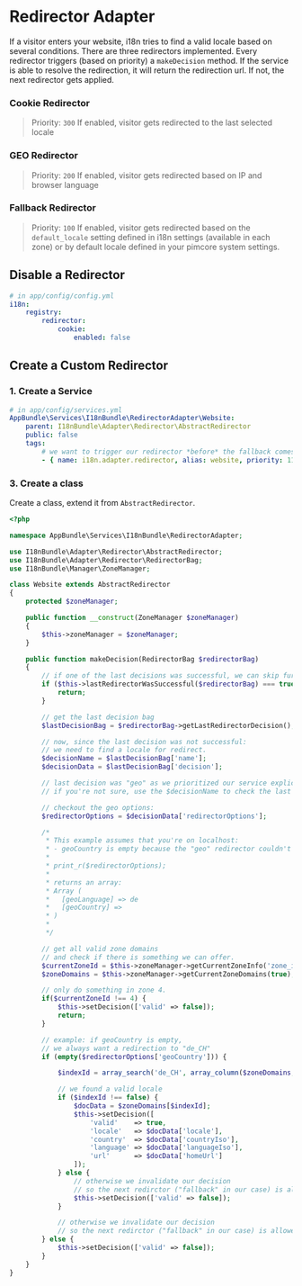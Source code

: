 # Redirector Adapter

If a visitor enters your website, i18n tries to find a valid locale based on several conditions.
There are three redirectors implemented. Every redirector triggers (based on priority) a `makeDecision` method.
If the service is able to resolve the redirection, it will return the redirection url. If not, the next
redirector gets applied.

### Cookie Redirector
> Priority: `300`
If enabled, visitor gets redirected to the last selected locale

### GEO Redirector
> Priority: `200`
If enabled, visitor gets redirected based on IP and browser language

### Fallback Redirector
> Priority: `100`
If enabled, visitor gets redirected based on the `default_locale` setting defined in i18n settings (available in each zone)
or by default locale defined in your pimcore system settings.

## Disable a Redirector

```yaml
# in app/config/config.yml
i18n:
    registry:
        redirector:
            cookie:
                enabled: false
```

## Create a Custom Redirector

### 1. Create a Service

```yaml
# in app/config/services.yml
AppBundle\Services\I18nBundle\RedirectorAdapter\Website:
    parent: I18nBundle\Adapter\Redirector\AbstractRedirector
    public: false
    tags:
        # we want to trigger our redirector *before* the fallback comes in
        - { name: i18n.adapter.redirector, alias: website, priority: 110 }
```

### 3. Create a class

Create a class, extend it from `AbstractRedirector`.

```php
<?php

namespace AppBundle\Services\I18nBundle\RedirectorAdapter;

use I18nBundle\Adapter\Redirector\AbstractRedirector;
use I18nBundle\Adapter\Redirector\RedirectorBag;
use I18nBundle\Manager\ZoneManager;

class Website extends AbstractRedirector
{
    protected $zoneManager;

    public function __construct(ZoneManager $zoneManager)
    {
        $this->zoneManager = $zoneManager;
    }

    public function makeDecision(RedirectorBag $redirectorBag)
    {
        // if one of the last decisions was successful, we can skip further work.
        if ($this->lastRedirectorWasSuccessful($redirectorBag) === true) {
            return;
        }

        // get the last decision bag
        $lastDecisionBag = $redirectorBag->getLastRedirectorDecision();

        // now, since the last decision was not successful:
        // we need to find a locale for redirect.
        $decisionName = $lastDecisionBag['name'];
        $decisionData = $lastDecisionBag['decision'];

        // last decision was "geo" as we prioritized our service explicitly.
        // if you're not sure, use the $decisionName to check the last redirector name

        // checkout the geo options:
        $redirectorOptions = $decisionData['redirectorOptions'];

        /*
         * This example assumes that you're on localhost:
         * - geoCountry is empty because the "geo" redirector couldn't resolve your country
         *
         * print_r($redirectorOptions);
         *
         * returns an array:
         * Array (
         *   [geoLanguage] => de
         *   [geoCountry] =>
         * )
         *
         */

        // get all valid zone domains
        // and check if there is something we can offer.
        $currentZoneId = $this->zoneManager->getCurrentZoneInfo('zone_id');
        $zoneDomains = $this->zoneManager->getCurrentZoneDomains(true);

        // only do something in zone 4.
        if($currentZoneId !== 4) {
            $this->setDecision(['valid' => false]);
            return;
        }

        // example: if geoCountry is empty,
        // we always want a redirection to "de_CH"
        if (empty($redirectorOptions['geoCountry'])) {

            $indexId = array_search('de_CH', array_column($zoneDomains, 'locale'));

            // we found a valid locale
            if ($indexId !== false) {
                $docData = $zoneDomains[$indexId];
                $this->setDecision([
                    'valid'    => true,
                    'locale'   => $docData['locale'],
                    'country'  => $docData['countryIso'],
                    'language' => $docData['languageIso'],
                    'url'      => $docData['homeUrl']
                ]);
            } else {
                // otherwise we invalidate our decision
                // so the next redirctor ("fallback" in our case) is allowed to find another route.
                $this->setDecision(['valid' => false]);
            }

            // otherwise we invalidate our decision
            // so the next redirctor ("fallback" in our case) is allowed to find another route.
        } else {
            $this->setDecision(['valid' => false]);
        }
    }
}
```

